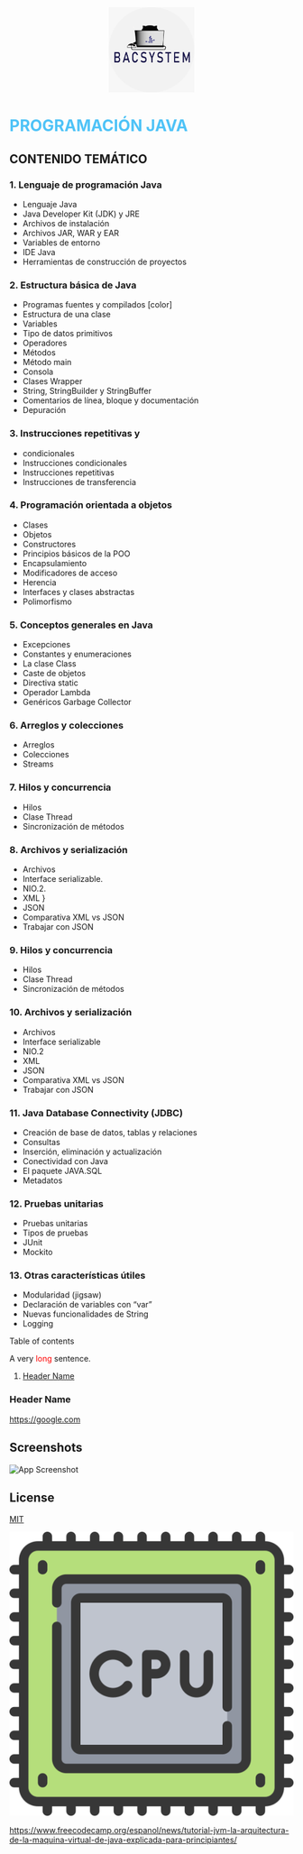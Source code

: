 <p align="center" width="100%">
    <img width="30%" src="assets/images/bacsystem.jpeg" alt="bacsystem">
</p>

# <span style='color: #4FC3F7;'>PROGRAMACIÓN JAVA</span>

## CONTENIDO TEMÁTICO

### 1. Lenguaje de programación Java

- Lenguaje Java
- Java Developer Kit (JDK) y JRE
- Archivos de instalación
- Archivos JAR, WAR y EAR
- Variables de entorno
- IDE Java
- Herramientas de construcción de proyectos

### 2. Estructura básica de Java

- Programas fuentes y compilados [color]
- Estructura de una clase
- Variables
- Tipo de datos primitivos
- Operadores
- Métodos
- Método main
- Consola
- Clases Wrapper
- String, StringBuilder y StringBuffer
- Comentarios de línea, bloque y documentación
- Depuración

### 3. Instrucciones repetitivas y

- condicionales
- Instrucciones condicionales
- Instrucciones repetitivas
- Instrucciones de transferencia

### 4. Programación orientada a objetos

- Clases
- Objetos
- Constructores
- Principios básicos de la POO
- Encapsulamiento
- Modificadores de acceso
- Herencia
- Interfaces y clases abstractas
- Polimorfismo

### 5. Conceptos generales en Java

- Excepciones
- Constantes y enumeraciones
- La clase Class
- Caste de objetos
- Directiva static
- Operador Lambda
- Genéricos Garbage Collector

### 6. Arreglos y colecciones

- Arreglos
- Colecciones
- Streams

### 7. Hilos y concurrencia

- Hilos
- Clase Thread
- Sincronización de métodos

### 8. Archivos y serialización

- Archivos
- Interface serializable.
- NIO.2.
- XML }
- JSON
- Comparativa XML vs JSON
- Trabajar con JSON

### 9. Hilos y concurrencia

- Hilos
- Clase Thread
- Sincronización de métodos

### 10. Archivos y serialización

- Archivos
- Interface serializable
- NIO.2
- XML
- JSON
- Comparativa XML vs JSON
- Trabajar con JSON

### 11. Java Database Connectivity (JDBC)

- Creación de base de datos, tablas y relaciones
- Consultas
- Inserción, eliminación y actualización
- Conectividad con Java
- El paquete JAVA.SQL
- Metadatos

### 12. Pruebas unitarias

- Pruebas unitarias
- Tipos de pruebas
- JUnit
- Mockito

### 13. Otras características útiles

- Modularidad (jigsaw)
- Declaración de variables con “var”
- Nuevas funcionalidades de String
- Logging

Table of contents

A very <span style='color: red;'>long</span> sentence.

1. [Header Name](#header-name)

### Header Name

https://google.com

## Screenshots

![App Screenshot](https://via.placeholder.com/468x300?text=App+Screenshot+Here)

## License

[MIT](../../LICENSE)

![img_2.png](img_2.png)

https://www.freecodecamp.org/espanol/news/tutorial-jvm-la-arquitectura-de-la-maquina-virtual-de-java-explicada-para-principiantes/